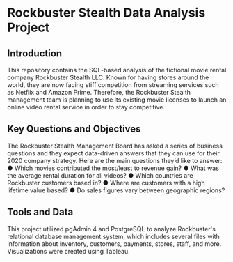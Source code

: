 # Rockbuster Stealth Data Analysis Project

## Introduction
This repository contains the SQL-based analysis of the fictional movie rental company Rockbuster Stealth LLC. Known for having stores around the world, they are now facing stiff competition from streaming services such as Netflix and Amazon Prime. Therefore, the Rockbuster Stealth management team is planning to use its existing movie licenses to launch an online video rental service in order to stay competitive.

## Key Questions and Objectives
The Rockbuster Stealth Management Board has asked a series of business questions and
they expect data-driven answers that they can use for their 2020 company strategy. Here are
the main questions they’d like to answer:
● Which movies contributed the most/least to revenue gain?
● What was the average rental duration for all videos?
● Which countries are Rockbuster customers based in?
● Where are customers with a high lifetime value based?
● Do sales figures vary between geographic regions?

## Tools and Data
This project utilized pgAdmin 4 and PostgreSQL to analyze Rockbuster's relational database management system, which includes several files with information about inventory, customers, payments, stores, staff, and more. Visualizations were created using Tableau.

